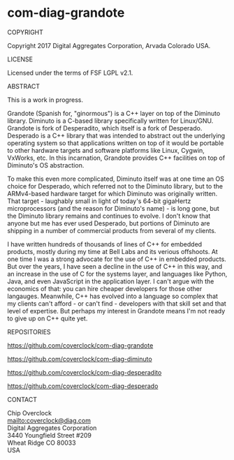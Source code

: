 # com-diag-grandote

COPYRIGHT

Copyright 2017 Digital Aggregates Corporation, Arvada Colorado USA.

LICENSE

Licensed under the terms of FSF LGPL v2.1.

ABSTRACT

This is a work in progress.

Grandote (Spanish for, "ginormous") is a C++ layer on top of the
Diminuto library.  Diminuto is a C-based library specifically written
for Linux/GNU. Grandote is fork of Desperadito, which itself is a fork
of Desperado. Desperado is a C++ library that was intended to abstract
out the underlying operating system so that applications written on top
of it would be portable to other hardware targets and software platforms
like Linux, Cygwin, VxWorks, etc. In this incarnation, Grandote provides
C++ facilities on top of Diminuto's OS abstraction.

To make this even more complicated, Diminuto itself was at one time an
OS choice for Desperado, which referred not to the Diminuto library, but
to the ARMv4-based hardware target for which Diminuto was originally
written. That target - laughably small in light of today's 64-bit
gigaHertz microprocessors (and the reason for Diminuto's name) - is
long gone, but the Diminuto library remains and continues to evolve.
I don't know that anyone but me has ever used Desperado, but portions
of Diminuto are shipping in a number of commercial products from several
of my clients.

I have written hundreds of thousands of lines of C++ for embedded
products, mostly during my time at Bell Labs and its verious offshoots. At
one time I was a strong advocate for the use of C++ in embedded
products. But over the years, I have seen a decline in the use of C++
in this way, and an increase in the use of C for the systems layer,
and languages like Python, Java, and even JavaScript in the application
layer. I can't argue with the economics of that: you can hire cheaper
developers for those other langauges. Meanwhile, C++ has evolved into
a language so complex that my clients can't afford - or can't find -
developers with that skill set and that level of expertise. But perhaps
my interest in Grandote means I'm not ready to give up on C++ quite yet.

REPOSITORIES

<https://github.com/coverclock/com-diag-grandote>

<https://github.com/coverclock/com-diag-diminuto>

<https://github.com/coverclock/com-diag-desperadito>

<https://github.com/coverclock/com-diag-desperado>

CONTACT

Chip Overclock<br/>
<mailto:coverclock@diag.com><br/>
Digital Aggregates Corporation<br/>
3440 Youngfield Street #209<br/>
Wheat Ridge CO 80033<br/>
USA<br/>
